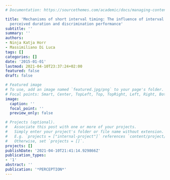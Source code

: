 ```yaml
---
# Documentation: https://sourcethemes.com/academic/docs/managing-content/

title: 'Mechanisms of short interval timing: The influence of interval filling on
  perceived duration and discrimination performance'
subtitle: ''
summary: ''
authors:
- Ninja Katja Horr
- Massimiliano Di Luca
tags: []
categories: []
date: '2015-01-01'
lastmod: 2021-04-10T23:37:24+02:00
featured: false
draft: false

# Featured image
# To use, add an image named `featured.jpg/png` to your page's folder.
# Focal points: Smart, Center, TopLeft, Top, TopRight, Left, Right, BottomLeft, Bottom, BottomRight.
image:
  caption: ''
  focal_point: ''
  preview_only: false

# Projects (optional).
#   Associate this post with one or more of your projects.
#   Simply enter your project's folder or file name without extension.
#   E.g. `projects = ["internal-project"]` references `content/project/deep-learning/index.md`.
#   Otherwise, set `projects = []`.
projects: []
publishDate: '2021-04-10T21:41:14.929866Z'
publication_types:
- '1'
abstract: ''
publication: '*PERCEPTION*'
---
```

